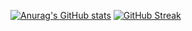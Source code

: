 [![Anurag's GitHub stats](https://github-readme-stats.vercel.app/api?username=Timoti11)](https://github.com/anuraghazra/github-readme-stats)
[![GitHub Streak](https://github-readme-streak-stats.herokuapp.com/?user=Timoti11)](https://git.io/streak-stats)
